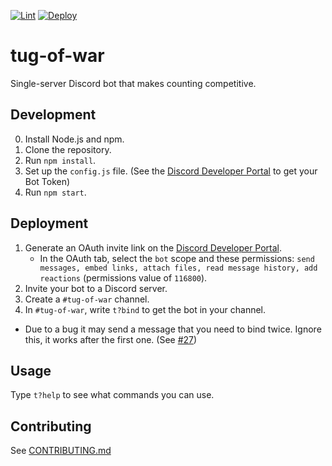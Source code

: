 [![Lint](https://github.com/ajivoin/tug-of-war/actions/workflows/lint.yml/badge.svg)](https://github.com/ajivoin/tug-of-war/actions/workflows/lint.yml) [![Deploy](https://github.com/ajivoin/tug-of-war/actions/workflows/deploy.yml/badge.svg)](https://github.com/ajivoin/tug-of-war/actions/workflows/deploy.yml)

# tug-of-war

Single-server Discord bot that makes counting competitive.

## Development

0. Install Node.js and npm.
1. Clone the repository.
2. Run `npm install`.
3. Set up the `config.js` file. (See the [Discord Developer Portal](https://discord.com/developers/applications/) to get your Bot Token)
4. Run `npm start`.

## Deployment

1. Generate an OAuth invite link on the [Discord Developer Portal](https://discord.com/developers/applications/).
    * In the OAuth tab, select the `bot` scope and these permissions: `send messages, embed links, attach files, read message history, add reactions` (permissions value of `116800`).
2. Invite your bot to a Discord server.
3. Create a `#tug-of-war` channel.
4. In `#tug-of-war`, write `t?bind` to get the bot in your channel.
  - Due to a bug it may send a message that you need to bind twice. Ignore this, it works after the first one. (See [#27](https://github.com/ajivoin/tug-of-war/issues/27))

## Usage

Type `t?help` to see what commands you can use.

## Contributing

See [CONTRIBUTING.md](/CONTRIBUTING.md)
